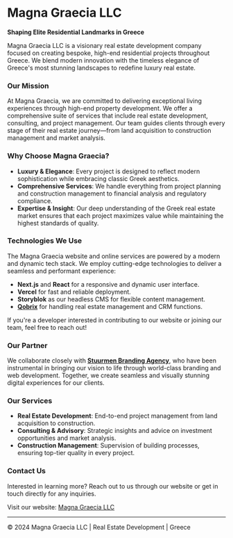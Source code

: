 # Magna Graecia LLC

**Shaping Elite Residential Landmarks in Greece**

Magna Graecia LLC is a visionary real estate development company focused on creating bespoke, high-end residential projects throughout Greece. We blend modern innovation with the timeless elegance of Greece's most stunning landscapes to redefine luxury real estate.

### Our Mission

At Magna Graecia, we are committed to delivering exceptional living experiences through high-end property development. We offer a comprehensive suite of services that include real estate development, consulting, and project management. Our team guides clients through every stage of their real estate journey—from land acquisition to construction management and market analysis.

### Why Choose Magna Graecia?

- **Luxury & Elegance**: Every project is designed to reflect modern sophistication while embracing classic Greek aesthetics.
- **Comprehensive Services**: We handle everything from project planning and construction management to financial analysis and regulatory compliance.
- **Expertise & Insight**: Our deep understanding of the Greek real estate market ensures that each project maximizes value while maintaining the highest standards of quality.

### Technologies We Use

The Magna Graecia website and online services are powered by a modern and dynamic tech stack. We employ cutting-edge technologies to deliver a seamless and performant experience:

- **Next.js** and **React** for a responsive and dynamic user interface.
- **Vercel** for fast and reliable deployment.
- **Storyblok** as our headless CMS for flexible content management.
- **[Qobrix](https://qobrix.com/)** for handling real estate management and CRM functions.

If you're a developer interested in contributing to our website or joining our team, feel free to reach out!

### Our Partner

We collaborate closely with **[Stuurmen Branding Agency](https://stuur.men/)**, who have been instrumental in bringing our vision to life through world-class branding and web development. Together, we create seamless and visually stunning digital experiences for our clients.

### Our Services

- **Real Estate Development**: End-to-end project management from land acquisition to construction.
- **Consulting & Advisory**: Strategic insights and advice on investment opportunities and market analysis.
- **Construction Management**: Supervision of building processes, ensuring top-tier quality in every project.

### Contact Us

Interested in learning more? Reach out to us through our website or get in touch directly for any inquiries.

Visit our website: [Magna Graecia LLC](https://staging.magna-graecia.stuurmen.nl/)

---
© 2024 Magna Graecia LLC | Real Estate Development | Greece
